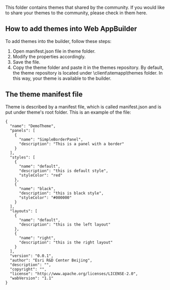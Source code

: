 This folder contains themes that shared by the community. If you would like to share your themes to the community, please check in them here.  

## How to add themes into Web AppBuilder
To add themes into the builder, follow these steps:

1. Open manifest.json file in theme folder. 
2. Modify the properties accordingly.
3. Save the file.
4. Copy the theme folder and paste it in the themes repository. By default, the theme repository is located under \client\stemapp\themes folder. In this way, your theme is available to the builder. 

## The theme manifest file
Theme is described by a manifest file, which is called manifest.json and is put under theme's root folder. This is an example of the file:

```
{
  "name": "DemoTheme",
  "panels": [
    {
      "name": "SimpleBorderPanel",
      "description": "This is a panel with a border"
    }
  ],
  "styles": [
    {
      "name": "default",
      "description": "this is default style",
      "styleColor": "red"
    },
    {
      "name": "black",
      "description": "this is black style",
      "styleColor": "#000000"
    }
  ],
  "layouts": [
    {
      "name": "default",
      "description": "this is the left layout"
    },
    {
      "name": "right",
      "description": "this is the right layout"
    }
  ],
  "version": "0.0.1",
  "author": "Esri R&D Center Beijing",
  "description": "",
  "copyright": "",
  "license": "http://www.apache.org/licenses/LICENSE-2.0",
  "wabVersion": "1.1"
}
```
